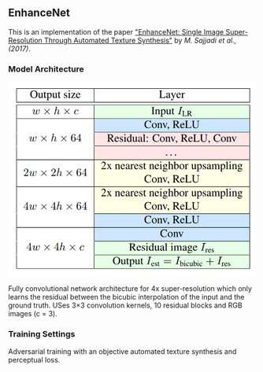 ## EnhanceNet

This is an implementation of the paper ["EnhanceNet: Single Image Super-Resolution Through Automated Texture Synthesis"](https://arxiv.org/abs/1612.07919) by *M. Sajjadi et al., (2017)*.

### Model Architecture

![](https://github.com/Akella17/EnhanceNet/raw/master/data/enhancenet_architecture.png)

Fully convolutional network architecture for 4x super-resolution which only learns the residual between the bicubic interpolation of the input and the ground truth. USes 3×3 convolution kernels, 10 residual blocks and RGB images (c = 3).

### Training Settings
Adversarial training with an objective automated texture synthesis and perceptual loss.
